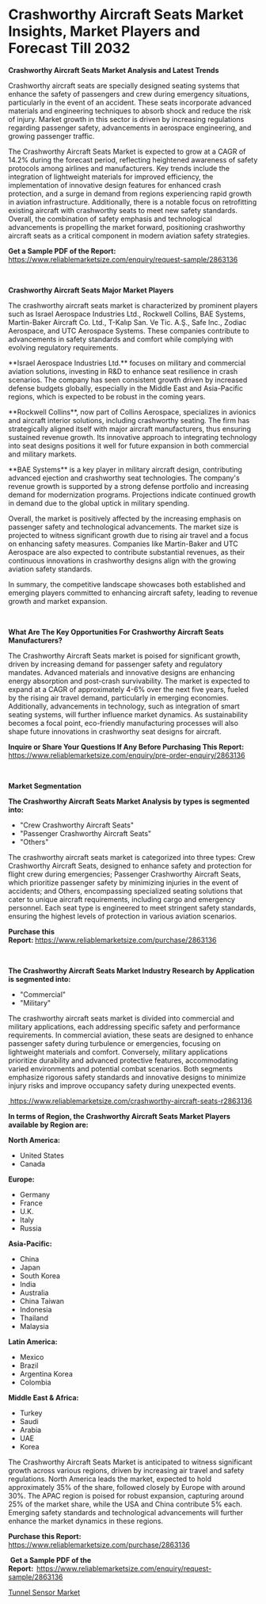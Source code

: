 <p><h1>Crashworthy Aircraft Seats Market Insights, Market Players and Forecast Till 2032</h1></p><p><strong>Crashworthy Aircraft Seats Market Analysis and Latest Trends</strong></p>
<p><p>Crashworthy aircraft seats are specially designed seating systems that enhance the safety of passengers and crew during emergency situations, particularly in the event of an accident. These seats incorporate advanced materials and engineering techniques to absorb shock and reduce the risk of injury. Market growth in this sector is driven by increasing regulations regarding passenger safety, advancements in aerospace engineering, and growing passenger traffic. </p><p>The Crashworthy Aircraft Seats Market is expected to grow at a CAGR of 14.2% during the forecast period, reflecting heightened awareness of safety protocols among airlines and manufacturers. Key trends include the integration of lightweight materials for improved efficiency, the implementation of innovative design features for enhanced crash protection, and a surge in demand from regions experiencing rapid growth in aviation infrastructure. Additionally, there is a notable focus on retrofitting existing aircraft with crashworthy seats to meet new safety standards. Overall, the combination of safety emphasis and technological advancements is propelling the market forward, positioning crashworthy aircraft seats as a critical component in modern aviation safety strategies.</p></p>
<p><strong>Get a Sample PDF of the Report:&nbsp;</strong> <a href="https://www.reliablemarketsize.com/enquiry/request-sample/2863136?utm_campaign=2447&utm_medium=2&utm_source=Github&utm_content=ia&utm_term=12032025&utm_id=crashworthy-aircraft-seats">https://www.reliablemarketsize.com/enquiry/request-sample/2863136</a></p>
<p>&nbsp;</p>
<p><strong>Crashworthy Aircraft Seats Major Market Players</strong></p>
<p><p>The crashworthy aircraft seats market is characterized by prominent players such as Israel Aerospace Industries Ltd., Rockwell Collins, BAE Systems, Martin-Baker Aircraft Co. Ltd., T-Kalıp San. Ve Tic. A.Ş., Safe Inc., Zodiac Aerospace, and UTC Aerospace Systems. These companies contribute to advancements in safety standards and comfort while complying with evolving regulatory requirements.</p><p>**Israel Aerospace Industries Ltd.** focuses on military and commercial aviation solutions, investing in R&D to enhance seat resilience in crash scenarios. The company has seen consistent growth driven by increased defense budgets globally, especially in the Middle East and Asia-Pacific regions, which is expected to be robust in the coming years.</p><p>**Rockwell Collins**, now part of Collins Aerospace, specializes in avionics and aircraft interior solutions, including crashworthy seating. The firm has strategically aligned itself with major aircraft manufacturers, thus ensuring sustained revenue growth. Its innovative approach to integrating technology into seat designs positions it well for future expansion in both commercial and military markets.</p><p>**BAE Systems** is a key player in military aircraft design, contributing advanced ejection and crashworthy seat technologies. The company's revenue growth is supported by a strong defense portfolio and increasing demand for modernization programs. Projections indicate continued growth in demand due to the global uptick in military spending.</p><p>Overall, the market is positively affected by the increasing emphasis on passenger safety and technological advancements. The market size is projected to witness significant growth due to rising air travel and a focus on enhancing safety measures. Companies like Martin-Baker and UTC Aerospace are also expected to contribute substantial revenues, as their continuous innovations in crashworthy designs align with the growing aviation safety standards.</p><p>In summary, the competitive landscape showcases both established and emerging players committed to enhancing aircraft safety, leading to revenue growth and market expansion.</p></p>
<p>&nbsp;</p>
<p><strong>What Are The Key Opportunities For Crashworthy Aircraft Seats Manufacturers?</strong></p>
<p><p>The Crashworthy Aircraft Seats market is poised for significant growth, driven by increasing demand for passenger safety and regulatory mandates. Advanced materials and innovative designs are enhancing energy absorption and post-crash survivability. The market is expected to expand at a CAGR of approximately 4-6% over the next five years, fueled by the rising air travel demand, particularly in emerging economies. Additionally, advancements in technology, such as integration of smart seating systems, will further influence market dynamics. As sustainability becomes a focal point, eco-friendly manufacturing processes will also shape future innovations in crashworthy seat designs for aircraft.</p></p>
<p><strong>Inquire or Share Your Questions If Any Before Purchasing This Report:</strong> <a href="https://www.reliablemarketsize.com/enquiry/pre-order-enquiry/2863136?utm_campaign=2447&utm_medium=2&utm_source=Github&utm_content=ia&utm_term=12032025&utm_id=crashworthy-aircraft-seats">https://www.reliablemarketsize.com/enquiry/pre-order-enquiry/2863136</a></p>
<p>&nbsp;</p>
<p><strong>Market Segmentation</strong></p>
<p><strong>The Crashworthy Aircraft Seats Market Analysis by types is segmented into:</strong></p>
<p><ul><li>"Crew Crashworthy Aircraft Seats"</li><li>"Passenger Crashworthy Aircraft Seats"</li><li>"Others"</li></ul></p>
<p><p>The crashworthy aircraft seats market is categorized into three types: Crew Crashworthy Aircraft Seats, designed to enhance safety and protection for flight crew during emergencies; Passenger Crashworthy Aircraft Seats, which prioritize passenger safety by minimizing injuries in the event of accidents; and Others, encompassing specialized seating solutions that cater to unique aircraft requirements, including cargo and emergency personnel. Each seat type is engineered to meet stringent safety standards, ensuring the highest levels of protection in various aviation scenarios.</p></p>
<p><strong>Purchase this Report:&nbsp;</strong><a href="https://www.reliablemarketsize.com/purchase/2863136?utm_campaign=2447&utm_medium=2&utm_source=Github&utm_content=ia&utm_term=12032025&utm_id=crashworthy-aircraft-seats">https://www.reliablemarketsize.com/purchase/2863136</a></p>
<p>&nbsp;</p>
<p><strong>The Crashworthy Aircraft Seats Market Industry Research by Application is segmented into:</strong></p>
<p><ul><li>"Commercial"</li><li>"Military"</li></ul></p>
<p><p>The crashworthy aircraft seats market is divided into commercial and military applications, each addressing specific safety and performance requirements. In commercial aviation, these seats are designed to enhance passenger safety during turbulence or emergencies, focusing on lightweight materials and comfort. Conversely, military applications prioritize durability and advanced protective features, accommodating varied environments and potential combat scenarios. Both segments emphasize rigorous safety standards and innovative designs to minimize injury risks and improve occupancy safety during unexpected events.</p></p>
<p><a href="https://www.reliablemarketsize.com/crashworthy-aircraft-seats-r2863136?utm_campaign=2447&utm_medium=2&utm_source=Github&utm_content=ia&utm_term=12032025&utm_id=crashworthy-aircraft-seats">&nbsp;https://www.reliablemarketsize.com/crashworthy-aircraft-seats-r2863136</a></p>
<p><strong>In terms of Region, the Crashworthy Aircraft Seats Market Players available by Region are:</strong></p>
<p>
    <p> <strong> North America: </strong>
        <ul>
            <li>United States</li>
            <li>Canada</li>
        </ul>
        </p> 
    <p> <strong> Europe: </strong>
        <ul>
            <li>Germany</li>
            <li>France</li>
            <li>U.K.</li>
            <li>Italy</li>
            <li>Russia</li>
        </ul>
        </p> 
    <p> <strong> Asia-Pacific: </strong>
        <ul>
            <li>China</li>
            <li>Japan</li>
            <li>South Korea</li>
            <li>India</li>
            <li>Australia</li>
            <li>China Taiwan</li>
            <li>Indonesia</li>
            <li>Thailand</li>
            <li>Malaysia</li>
        </ul>
        </p> 
    <p> <strong> Latin America: </strong>
        <ul>
            <li>Mexico</li>
            <li>Brazil</li>
            <li>Argentina Korea</li>
            <li>Colombia</li>
        </ul>
        </p> 
    <p> <strong> Middle East & Africa: </strong>
        <ul>
            <li>Turkey</li>
            <li>Saudi</li>
            <li>Arabia</li>
            <li>UAE</li>
            <li>Korea</li>
        </ul>
    </p>
    </p>
<p><p>The Crashworthy Aircraft Seats Market is anticipated to witness significant growth across various regions, driven by increasing air travel and safety regulations. North America leads the market, expected to hold approximately 35% of the share, followed closely by Europe with around 30%. The APAC region is poised for robust expansion, capturing around 25% of the market share, while the USA and China contribute 5% each. Emerging safety standards and technological advancements will further enhance the market dynamics in these regions.</p></p>
<p><strong>Purchase this Report: </strong><a href="https://www.reliablemarketsize.com/purchase/2863136?utm_campaign=2447&utm_medium=2&utm_source=Github&utm_content=ia&utm_term=12032025&utm_id=crashworthy-aircraft-seats">https://www.reliablemarketsize.com/purchase/2863136</a></p>
<p>&nbsp;<strong>Get a Sample PDF of the Report:&nbsp;&nbsp;</strong><a href="https://www.reliablemarketsize.com/enquiry/request-sample/2863136?utm_campaign=2447&utm_medium=2&utm_source=Github&utm_content=ia&utm_term=12032025&utm_id=crashworthy-aircraft-seats">https://www.reliablemarketsize.com/enquiry/request-sample/2863136</a></p>
<p><strong></strong></p>
<p><p><a href="https://github.com/yankimber90yankim/Market-Research-Report-List-1/blob/main/tunnel-sensor-market.md?utm_campaign=2447&utm_medium=2&utm_source=Github&utm_content=ia&utm_term=12032025&utm_id=crashworthy-aircraft-seats">Tunnel Sensor Market</a></p></p>